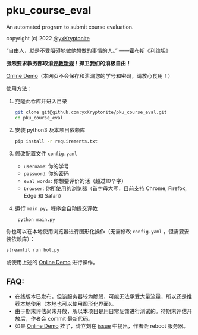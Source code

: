 # pku_course_eval
An automated program to submit course evaluation.

copyright (c) 2022 [@yxKryptonite](https://github.com/yxKryptonite)

“自由人，就是不受阻碍地做他想做的事情的人。” ——霍布斯《利维坦》

**强烈要求教务部取消[评教新规](https://bbs.pku.edu.cn/v2/post-read.php?bid=438&threadid=18427237&page=5)！捍卫我们的消极自由！**

[Online Demo](https://pku-course-evaluation-bot.streamlit.app)（本网页不会保存和泄漏您的学号和密码，请放心食用！）

使用方法：
1. 克隆此仓库并进入目录
   ```bash
   git clone git@github.com:yxKryptonite/pku_course_eval.git
   cd pku_course_eval
   ```

2. 安装 python3 及本项目依赖库
   ```bash
   pip install -r requirements.txt
   ```

3. 修改配置文件 `config.yaml`
   - `username`: 你的学号
   - `password`: 你的密码
   - `eval_words`: 你想要评价的话（超过10个字）
   - `browser`: 你所使用的浏览器（首字母大写，目前支持 Chrome, Firefox, Edge 和 Safari）

4. 运行 `main.py`，程序会自动提交评教
   ```bash
    python main.py
    ```

你也可以在本地使用浏览器进行图形化操作（无需修改 `config.yaml` ，但需要安装依赖库）：
```bash
streamlit run bot.py
```
或使用上述的 [Online Demo](https://pku-course-evaluation-bot.streamlit.app) 进行操作。

## FAQ:

- 在线版本已发布，但该服务器较为脆弱，可能无法承受大量流量，所以还是推荐本地使用（本地也可以使用图形化界面）。
- 由于期末评估尚未开放，所以本项目是用日常反馈进行测试的。待期末评估开放后，作者会 commit 最新代码。
- 如果 [Online Demo](https://pku-course-evaluation-bot.streamlit.app) 挂了，请立刻在 [issue](https://github.com/yxKryptonite/pku_course_eval/issues) 中提出，作者会 reboot 服务器。
